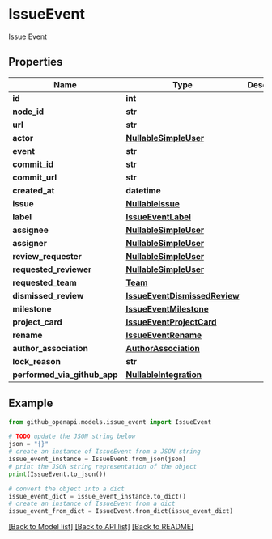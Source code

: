 # IssueEvent

Issue Event

## Properties

Name | Type | Description | Notes
------------ | ------------- | ------------- | -------------
**id** | **int** |  | 
**node_id** | **str** |  | 
**url** | **str** |  | 
**actor** | [**NullableSimpleUser**](NullableSimpleUser.md) |  | 
**event** | **str** |  | 
**commit_id** | **str** |  | 
**commit_url** | **str** |  | 
**created_at** | **datetime** |  | 
**issue** | [**NullableIssue**](NullableIssue.md) |  | [optional] 
**label** | [**IssueEventLabel**](IssueEventLabel.md) |  | [optional] 
**assignee** | [**NullableSimpleUser**](NullableSimpleUser.md) |  | [optional] 
**assigner** | [**NullableSimpleUser**](NullableSimpleUser.md) |  | [optional] 
**review_requester** | [**NullableSimpleUser**](NullableSimpleUser.md) |  | [optional] 
**requested_reviewer** | [**NullableSimpleUser**](NullableSimpleUser.md) |  | [optional] 
**requested_team** | [**Team**](Team.md) |  | [optional] 
**dismissed_review** | [**IssueEventDismissedReview**](IssueEventDismissedReview.md) |  | [optional] 
**milestone** | [**IssueEventMilestone**](IssueEventMilestone.md) |  | [optional] 
**project_card** | [**IssueEventProjectCard**](IssueEventProjectCard.md) |  | [optional] 
**rename** | [**IssueEventRename**](IssueEventRename.md) |  | [optional] 
**author_association** | [**AuthorAssociation**](AuthorAssociation.md) |  | [optional] 
**lock_reason** | **str** |  | [optional] 
**performed_via_github_app** | [**NullableIntegration**](NullableIntegration.md) |  | [optional] 

## Example

```python
from github_openapi.models.issue_event import IssueEvent

# TODO update the JSON string below
json = "{}"
# create an instance of IssueEvent from a JSON string
issue_event_instance = IssueEvent.from_json(json)
# print the JSON string representation of the object
print(IssueEvent.to_json())

# convert the object into a dict
issue_event_dict = issue_event_instance.to_dict()
# create an instance of IssueEvent from a dict
issue_event_from_dict = IssueEvent.from_dict(issue_event_dict)
```
[[Back to Model list]](../README.md#documentation-for-models) [[Back to API list]](../README.md#documentation-for-api-endpoints) [[Back to README]](../README.md)


